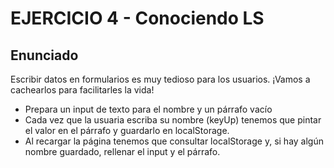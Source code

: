 # EJERCICIO 4 - Conociendo LS

## Enunciado

Escribir datos en formularios es muy tedioso para los usuarios. ¡Vamos a cachearlos para facilitarles la vida!

-   Prepara un input de texto para el nombre y un párrafo vacío
-   Cada vez que la usuaria escriba su nombre (keyUp) tenemos que pintar el valor en el párrafo y guardarlo en localStorage.
-   Al recargar la página tenemos que consultar localStorage y, si hay algún nombre guardado, rellenar el input y el párrafo.
